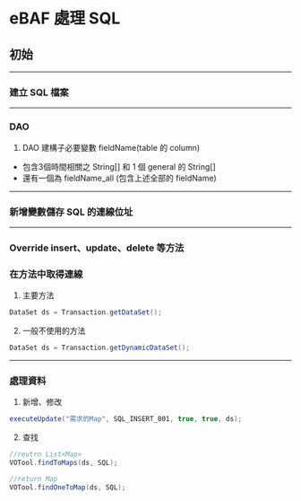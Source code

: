 # eBAF 處理 SQL
## 初始
---
### 建立 SQL 檔案
---
### DAO
1. DAO 建構子必要變數 fieldName(table 的 column)
* 包含3個時間相關之 String[] 和 1 個 general 的 String[]
* 還有一個為 fieldName_all (包含上述全部的 fieldName)
---
### 新增變數儲存 SQL 的連線位址
---
### Override insert、update、delete 等方法
### 在方法中取得連線
1. 主要方法
```java
DataSet ds = Transaction.getDataSet();
```
2. 一般不使用的方法
```java
DataSet ds = Transaction.getDynamicDataSet();
```
---
### 處理資料
1. 新增、修改
```java
executeUpdate("需求的Map", SQL_INSERT_001, true, true, ds);
```
2. 查找
```java
//reutrn List<Map>
VOTool.findToMaps(ds, SQL);

//return Map
VOTool.findOneToMap(ds, SQL);
```
